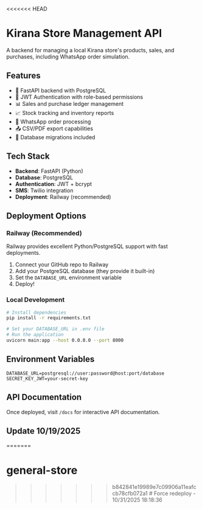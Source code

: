 <<<<<<< HEAD
# Kirana Store Management API

A backend for managing a local Kirana store's products, sales, and purchases, including WhatsApp order simulation.

## Features

- 🚀 FastAPI backend with PostgreSQL
- 🔐 JWT Authentication with role-based permissions
- 📊 Sales and purchase ledger management
- 📈 Stock tracking and inventory reports
- 📱 WhatsApp order processing
- 📤 CSV/PDF export capabilities
- 💾 Database migrations included

## Tech Stack

- **Backend**: FastAPI (Python)
- **Database**: PostgreSQL
- **Authentication**: JWT + bcrypt
- **SMS**: Twilio integration
- **Deployment**: Railway (recommended)

## Deployment Options

### Railway (Recommended)
Railway provides excellent Python/PostgreSQL support with fast deployments.

1. Connect your GitHub repo to Railway
2. Add your PostgreSQL database (they provide it built-in)
3. Set the `DATABASE_URL` environment variable
4. Deploy!

### Local Development

```bash
# Install dependencies
pip install -r requirements.txt

# Set your DATABASE_URL in .env file
# Run the application
uvicorn main:app --host 0.0.0.0 --port 8000
```

## Environment Variables

```
DATABASE_URL=postgresql://user:password@host:port/database
SECRET_KEY_JWT=your-secret-key
```

## API Documentation

Once deployed, visit `/docs` for interactive API documentation.

## Update 10/19/2025
=======
# general-store
>>>>>>> b842841e19989e7c09906a11eafccb78cfb072a1
#   F o r c e   r e d e p l o y   -   1 0 / 3 1 / 2 0 2 5   1 8 : 1 8 : 3 6  
 